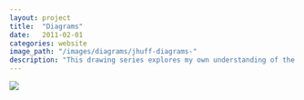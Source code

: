 ```yaml
---
layout: project
title:  "Diagrams"
date:   2011-02-01
categories: website 
image_path: "/images/diagrams/jhuff-diagrams-"
description: "This drawing series explores my own understanding of the internet and how it interacts with art, objects, and the physical world. Each drawing conflates the didactic power of the diagram with the intention of creating unclear thoughts on how everything relates to everything else in a distributed system."
---
```



<div>
    <img class="mb3" src="{{ file.url }}" />
</div>

